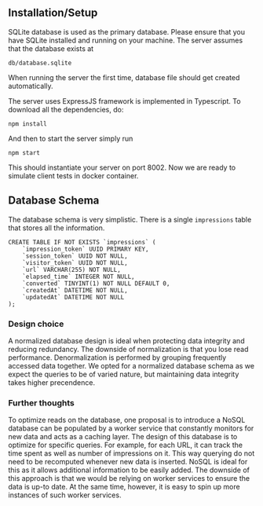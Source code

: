 ## Installation/Setup

SQLite database is used as the primary database. Please ensure that you have SQLite installed and running on your machine. The server assumes that the database exists at
```
db/database.sqlite
```
When running the server the first time, database file should get created automatically.

The server uses ExpressJS framework is implemented in Typescript. To download all the dependencies, do:
```
npm install
```

And then to start the server simply run

```
npm start
```

This should instantiate your server on port 8002. Now we are ready to simulate client tests in docker container.


## Database Schema

The database schema is very simplistic. There is a single `impressions` table that stores all the information.

```
CREATE TABLE IF NOT EXISTS `impressions` (
    `impression_token` UUID PRIMARY KEY,
    `session_token` UUID NOT NULL,
    `visitor_token` UUID NOT NULL,
    `url` VARCHAR(255) NOT NULL,
    `elapsed_time` INTEGER NOT NULL,
    `converted` TINYINT(1) NOT NULL DEFAULT 0,
    `createdAt` DATETIME NOT NULL,
    `updatedAt` DATETIME NOT NULL
);
```

### Design choice

A normalized database design is ideal when protecting data integrity and reducing redundancy. The downside of normalization is that you lose read performance. Denormalization is performed by grouping frequently accessed data together. We opted for a normalized database schema as we expect the queries to be of varied nature, but maintaining data integrity takes higher precendence.

### Further thoughts

To optimize reads on the database, one proposal is to introduce a NoSQL database can be populated by a worker service that constantly monitors for new data and acts as a caching layer. The design of this database is to optimize for specific queries. For example, for each URL, it can track the time spent as well as number of impressions on it. This way querying do not need to be recomputed whenever new data is inserted. NoSQL is ideal for this as it allows additional information to be easily added. The downside of this approach is that we would be relying on worker services to ensure the data is up-to date. At the same time, however, it is easy to spin up more instances of such worker services.